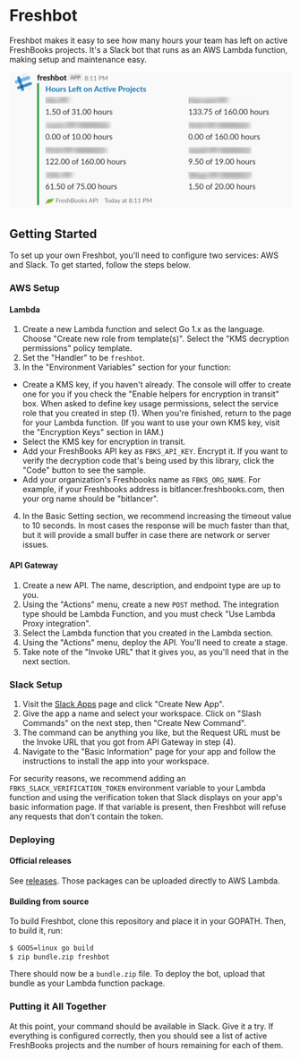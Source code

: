 # Freshbot

Freshbot makes it easy to see how many hours your team has left on active FreshBooks projects. It's a Slack bot that runs as an AWS Lambda function, making setup and maintenance easy.

![Sample Freshbot run](support/sample-run.png)

## Getting Started

To set up your own Freshbot, you'll need to configure two services: AWS and Slack. To get started, follow the steps below.

### AWS Setup

#### Lambda

1) Create a new Lambda function and select Go 1.x as the language. Choose "Create new role from template(s)". Select the "KMS decryption permissions" policy template.
2) Set the "Handler" to be `freshbot`.
3) In the "Environment Variables" section for your function:
  * Create a KMS key, if you haven't already. The console will offer to create one for you if you check the "Enable helpers for encryption in transit" box. When asked to define key usage permissions, select the service role that you created in step (1). When you're finished, return to the page for your Lambda function. (If you want to use your own KMS key, visit the "Encryption Keys" section in IAM.)
  * Select the KMS key for encryption in transit.
  * Add your FreshBooks API key as `FBKS_API_KEY`. Encrypt it. If you want to verify the decryption code that's being used by this library, click the "Code" button to see the sample.
  * Add your organization's Freshbooks name as `FBKS_ORG_NAME`. For example, if your Freshbooks address is bitlancer.freshbooks.com, then your org name should be "bitlancer".
4) In the Basic Setting section, we recommend increasing the timeout value to 10 seconds. In most cases the response will be much faster than that, but it will provide a small buffer in case there are network or server issues.

#### API Gateway

1) Create a new API. The name, description, and endpoint type are up to you.
2) Using the "Actions" menu, create a new `POST` method. The integration type should be Lambda Function, and you must check "Use Lambda Proxy integration".
3) Select the Lambda function that you created in the Lambda section.
3) Using the "Actions" menu, deploy the API. You'll need to create a stage.
4) Take note of the "Invoke URL" that it gives you, as you'll need that in the next section.

### Slack Setup

1) Visit the [Slack Apps](https://api.slack.com/apps) page and click "Create New App".
2) Give the app a name and select your workspace. Click on "Slash Commands" on the next step, then "Create New Command".
3) The command can be anything you like, but the Request URL must be the Invoke URL that you got from API Gateway in step (4).
4) Navigate to the "Basic Information" page for your app and follow the instructions to install the app into your workspace.

For security reasons, we recommend adding an `FBKS_SLACK_VERIFICATION_TOKEN` environment variable to your Lambda function and using the verification token that Slack displays on your app's basic information page. If that variable is present, then Freshbot will refuse any requests that don't contain the token.

### Deploying

#### Official releases

See [releases](https://github.com/Bitlancer/freshbot/releases). Those packages can be uploaded directly to AWS Lambda.

#### Building from source

To build Freshbot, clone this repository and place it in your GOPATH. Then, to build it, run:

```
$ GOOS=linux go build
$ zip bundle.zip freshbot
```

There should now be a `bundle.zip` file. To deploy the bot, upload that bundle as your Lambda function package.

### Putting it All Together

At this point, your command should be available in Slack. Give it a try. If everything is configured correctly, then you should see a list of active FreshBooks projects and the number of hours remaining for each of them.
